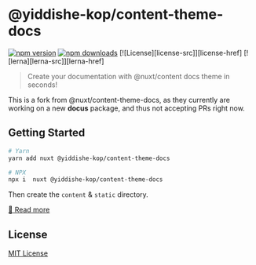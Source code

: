 # @yiddishe-kop/content-theme-docs

[![npm version][npm-version-src]][npm-version-href]
[![npm downloads][npm-downloads-src]][npm-downloads-href]
[![License][license-src]][license-href]
[![lerna][lerna-src]][lerna-href]

> Create your documentation with @nuxt/content docs theme in seconds!

This is a fork from @nuxt/content-theme-docs, as they currently are working on a new **docus** package, and thus not accepting PRs right now.

## Getting Started

```bash
# Yarn
yarn add nuxt @yiddishe-kop/content-theme-docs

# NPX
npx i  nuxt @yiddishe-kop/content-theme-docs
```

Then create the `content` & `static` directory.

[📖 Read more](https://content.nuxtjs.org/themes/docs)

## License

[MIT License](../../LICENSE)

<!-- Badges -->
[npm-version-src]: https://img.shields.io/npm/v/@yiddishe-kop/content-theme-docs/latest.svg
[npm-version-href]: https://npmjs.com/package/@yiddishe-kop/content-theme-docs

[npm-downloads-src]: https://img.shields.io/npm/dt/@yiddishe-kop/content-theme-docs.svg
[npm-downloads-href]: https://npmjs.com/package/@yiddishe-kop/content-theme-docs
